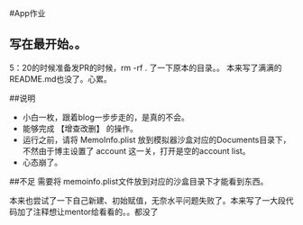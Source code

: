 #App作业
## 写在最开始。。
<!-- 你经历过绝望吗 -->
5：20的时候准备发PR的时候，rm -rf . 了一下原本的目录。。
本来写了满满的README.md也没了。心累。

##说明
- 小白一枚，跟着blog一步步走的，是真的不会。
- 能够完成  【增查改删】 的操作。
- 运行之前，请将 MemoInfo.plist 放到模拟器沙盒对应的Documents目录下，不然由于博主设置了 account 这一关，打开是空的account list。
- 心态崩了。

##不足
需要将 memoinfo.plist文件放到对应的沙盒目录下才能看到东西。

本来也尝试了一下自己新建、初始赋值，无奈水平问题失败了。本来写了一大段代码加了注释想让mentor给看看的。。都没了
